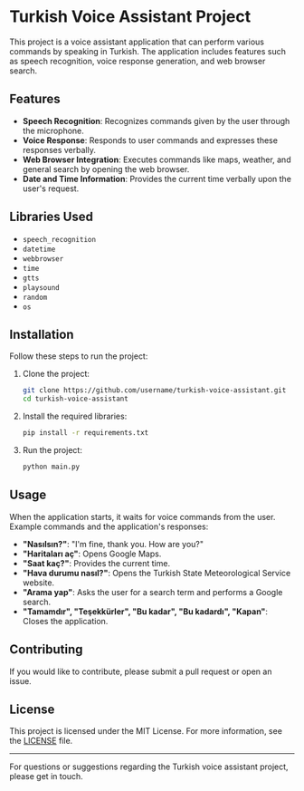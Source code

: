 # Turkish Voice Assistant Project

This project is a voice assistant application that can perform various commands by speaking in Turkish. The application includes features such as speech recognition, voice response generation, and web browser search.

## Features

- **Speech Recognition**: Recognizes commands given by the user through the microphone.
- **Voice Response**: Responds to user commands and expresses these responses verbally.
- **Web Browser Integration**: Executes commands like maps, weather, and general search by opening the web browser.
- **Date and Time Information**: Provides the current time verbally upon the user's request.

## Libraries Used

- `speech_recognition`
- `datetime`
- `webbrowser`
- `time`
- `gtts`
- `playsound`
- `random`
- `os`

## Installation

Follow these steps to run the project:

1. Clone the project:
    ```sh
    git clone https://github.com/username/turkish-voice-assistant.git
    cd turkish-voice-assistant
    ```

2. Install the required libraries:
    ```sh
    pip install -r requirements.txt
    ```

3. Run the project:
    ```sh
    python main.py
    ```

## Usage

When the application starts, it waits for voice commands from the user. Example commands and the application's responses:

- **"Nasılsın?"**: "I'm fine, thank you. How are you?"
- **"Haritaları aç"**: Opens Google Maps.
- **"Saat kaç?"**: Provides the current time.
- **"Hava durumu nasıl?"**: Opens the Turkish State Meteorological Service website.
- **"Arama yap"**: Asks the user for a search term and performs a Google search.
- **"Tamamdır", "Teşekkürler", "Bu kadar", "Bu kadardı", "Kapan"**: Closes the application.

## Contributing

If you would like to contribute, please submit a pull request or open an issue.

## License

This project is licensed under the MIT License. For more information, see the [LICENSE](https://github.com/KuzeyGorgulu/pyVoiceAssistsant/tree/main?tab=MIT-1-ov-file) file.

---

For questions or suggestions regarding the Turkish voice assistant project, please get in touch.
